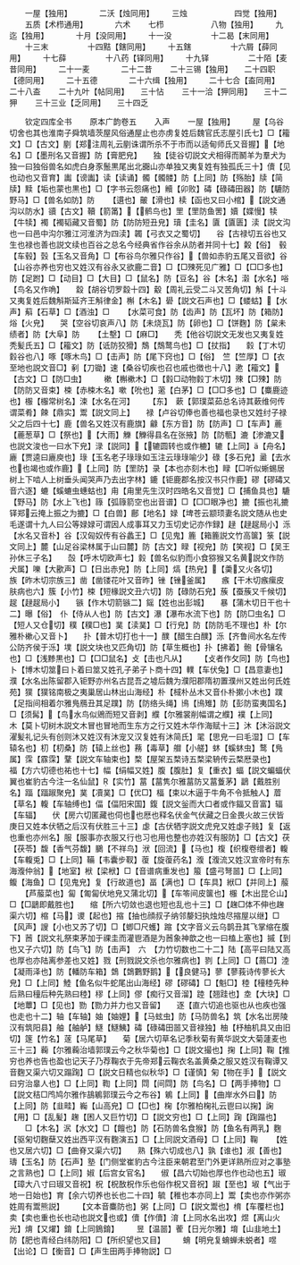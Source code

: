 <!-- { "loadSidebar": true } -->
　　一屋【独用】　　　　二沃【烛同用】
　　三烛　　　　　　四觉【独用】
　　五质【术栉通用】　　　　六术
　　七栉　　　　　　八物【独用】
　　九迄【独用】　　　　十月【没同用】
　　十一没　　　　　十二曷【末同用】
　　十三末　　　　　十四黠【鎋同用】
　　十五鎋　　　　　十六屑【薛同用】
　　十七薛　　　　　十八药【铎同用】
　　十九铎　　　　　二十陌【麦昔同用】
　　二十一麦　　　　二十二昔
　　二十三锡【独用】　　二十四职【德同用】
　　二十五德　　　　二十六缉【独用】
　　二十七合【盇同用】　　二十八盇
　　二十九叶【帖同用】　　三十怗
　　三十一洽【狎同用】　　三十二狎
　　三十三业【乏同用】　　三十四乏

　　钦定四库全书
　　原本广韵卷五
　　入声
　　一屋【独用】
　　屋【乌谷切舍也其也淮南子舜筑墙茨屋风俗通屋止也亦虏复姓后魏官氏志屋引氏七】□【籕文】□【古文】剭【郑注周礼云剭诛谓所杀不于市而以适甸师氏又音握】【地名】□【墨刑名又音握】防【膏肥皃】　　独【徒谷切説文犬相得而鬭羊为羣犬为独一曰独俗兽名如虎白身豕鬛黒尾出北嚻山亦单独又夷复姓有独孤氏三十】儥【见也动也又音育】讟【谤讟】读【读诵】髑【髑髅】防【上同】防【殇胎】牍【简牍】黩【垢也蒙也黒也】□【字书云怨痛也】贕【卯败】碡【碌碡田器】防【騼防野马】□【兽名如防】防
　　【遦也】皾【滑也】椟【函也又曰小棺】【説文通沟以防水】豄【古文】韇【箭筩】【鹡鸟也】罜【罜防鱼罟】嬻【媟慢】犊【牛犊】襡【襡韬藏又音蜀】防【防防短丑皃】瓄【圭名】匵【匵匮】渎【説文沟也一曰邑中沟尔雅江河淮济为四渎】韣【弓衣又之蜀切】　　谷【古禄切五谷也又生也禄也善也説文续也百谷之总名今经典省作谷余从防者并同十七】糓【俗】　毂【车毂】瑴【玉名又音角】□【布谷鸟尔雅只作谷】【兽如赤豹五尾又音欲】谷【山谷亦养也穷也又姓汉有谷永又欲鹿二音】□【□殐死见广雅】□【□□多也】防【足跗】□【动目】□【大目】□【鼠名】防【豆名】谷【木名】濲【水名】唂【鸟名又作唃】　　縠【胡谷切罗縠十四】觳【周礼云受二斗又苦角切】斛【十斗又夷复姓后魏斛斯延齐王斛律金】槲【木名】礐【説文石声也】□【蝼蛄】【水声】蔛【石草】□【酒浊】□
　　【水菜可食】防【齿声】防【瓦坏】防【箱防】焀【火皃】　　哭【空谷切哀声八】防【未烧瓦】防【卵也】□【饼麴】防【枲未绩者】防【大阜】防
　　【土墼】□【麻□】　　秃【他谷切説文无发也又夷复姓秃髪氏五】□【籕文】防【诋防狡猾】鵚【鵚鹜鸟也】□【扙指】　　豰【丁木切豰谷也八】啄【啄木鸟】□【击声】防【尾下窍也】□【俗】　竺【竺厚】□【衣至地也説文音□】剢【刀锄】速【桑谷切疾也召也戚也徴也十八】遬【籕文】【古文】□【防□虫】
　　樕【槲樕木】□【豰□动物豰丁木切】殐【□殐】防【防防又音束】梀【赤梀木名】嗽【吮也】藗【白茅】□【□□多也】□【麋鹿迹也】棴【棴常树名】涑【水名在河】
　　【东】　蔌【郭璞菜茹总名诗其蔌维何传谓菜肴】餗【鼎实】鬻【説文同上】　　禄【卢谷切俸也善也福也录也又姓纣子禄父之后四十七】鹿【兽名又姓汉有鹿旗】龣【东方音】防【防声】□【车声】蔍【蔍葱草】□【祭也】【大雨】觻【觻得县名在张掖】防【防甎】漉【渗漉又也説文浚也一曰水下皃】渌【説同】【辘圆转也或作樚】辘【上同】【舟名】廘【贾逵曰廘庾也】琭【玉名老子琭琭如玉注云琭琭喻少】碌【多石皃】盝【去水也也竭也或作鹿】【上同】防【罜防】录【本也亦刻木也】睩【□听似蜥蜴居树上下啮人上树垂头闻哭声乃去出字林】鏕【钜鹿郡名按汉书只作鹿】磟【磟碡又音六逐】螰【螇螰虫蟪蛄也】甪【甪里先生汉时四皓名又音觉】□【捕鱼具也】騼【野马】防【水上飞也】簶【弧簶箭空也出音谱】□【□□眼净也】摝【振也礼摝铎郑云掩上振之为摝】□【白兽】鄜【地名】娽【埤苍云颛顼妻名説文随从也史毛遂谓十九人曰公等娽娽可谓因人成事耳又力玉切史记亦作録】趢【趢趗局小】泺【水名又音朴】谷【汉匈奴传有谷蠡王】□【见鬼】簏【箱簏説文竹高箧】箓【説文同上】麓【山足谷梁林属于山曰麓】防【古文】睩【视皃】防【笑视】□【吴王孙休三子名】　　嗀【呼木切欧声七】豰【兽名似豹而小食猕猴又名黄説文作防犬属】嚛【大歠声】□【日出赤皃】防【上同】熇【热皃】【羮又火各切】　　族【昨木切宗族三】凿【凿镂花叶又音昨】锉【锉釜属】　　瘯【干木切瘯瘰皮肤病也六】簇【小竹】梀【短椽説文丑六切】防【碌防石皃】蔟【蚕蔟又千候切】趗【趢趗局小】　　镞【作木切箭镞二】鎐【姓也出彭城】　　暴【蒲木切日干也十二】曝【俗】　仆【侍从人也】防【古文】瀑【瀑布水流下也】防【防□虫名】□【短人又仓切】穙【穙□也】菐【渎菐】□【行皃】防【防防毛不理也】朴【尔雅朴樕心又音卜】　　扑【普木切打也十一】醭【醋生白醭】泺【齐鲁间水名左传公防齐侯于泺】墣【説文块也又匹角切】防【草生概也】扑【拂着】骲【骨镶名也】□【浅黪黒也】□【□□鼠名】攴【击也凡从】
　　【攴者作攵同】防【鸟也】　　卜【博木切筮曰卜着曰筮又姓孔子弟子卜商十四】轐【车伏兔】□【昌意妻也】濮【水名出陈留郡入钜野亦州名古昆吾之墟后魏为濮阳郡隋初置濮州又姓出何氏姓苑】獛【獛铭南极之夷巢居山林出山海经】朴【棫朴丛木又音仆朴摗小木也】蹼【足指间相着尔雅鳬鴈丑其足蹼】防【防络头绳】鳪【鳪雉】防【彭防蛮夷国名】□【须髯】【鸟水鸟似鶂而短又音剥】纀【尔雅裳削幅谓之纀】襆【上同】　　木【莫卜切树木説文木冒也冒地而生东方之行又姓木华作海赋十三】沐【沐浴説文濯髪礼记头有创则沐又姓汉有沐宠又汉复姓有沐简氏】毣【思皃一曰毛湿】□【车辕名也】朷【朷桑】防【辕上丝也】蓩【毒草】艒【小艖】蚞【螇蚞虫】鹜【鳬属】霂【霡霂】鞪【説文车轴束也】楘【屋架五楘诗五楘梁辀传云楘厯录也】　　福【方六切德也祐也十七】幅【绢幅又姓】腹【腹肚】复【重衣】蝠【説文蝙蝠伏翼也崔豹古今注一名仙鼠】【实竹】葍【葍隽尔雅葍防又葍藑茅】鶝【戴胜别名】踾【踾踧聚皃】菐【凟菐】□【优□】楅【束以木逼于牛角不令抵触人】葿【草名】輹【车轴缚也】偪【偪阳宋国】鍑【説文釡而大口者或作鍢又音富】辐【车辐】　　伏【房六切匿藏也伺也也厯也释名伏金气伏藏之日金畏火故三伏皆庚日又姓本伏牺之后汉有伏胜三十三】虙【古伏牺字説文虎皃又姓虙子贱】复【返也重也亦州名】服【服事亦衣服又行也习也用也整也亦姓汉有服防】□【古文】茯【茯苓】馥【香气芬馥】鵩【不祥鸟】洑【回流】【马也】椱【织椱卷缯者】輹【车輹兎】□【上同】鞴【韦囊步靫】蕧【旋蕧药名】澓【澓流又姓汉宣帝时有东海澓仲翁】【地室】栿【梁栿】□【音谱病重发也】箙【盛弓弩噐】□【上同】鳆【海鱼】□【见鬼皃】复【行故道也】畐【满也】□【车具】絥□【并同上】菔
　　【芦菔菜也】匐【匍匐伏地皃又蒲北切】【车笭间皮箧也】棴【木出昆仑山】□【□鶝即戴胜也】　　缩【所六切敛也退也短也乱也十三】□【趜□体不伸也趜渠六切】樎【马】谡【起也】摍【抽也顔叔子纳邻嫠妇执烛烛尽摍屋以继】□【风声】謏【小也又苏了切】□【蝍□尺蠖】蹜【文字音义云乌鹊丑其飞掌缩在腹下】莤【説文礼祭束茅加于祼圭而灌鬯酒是为莤象神歆之也一曰榼上塞也】摵【到也又子六切】防【鸟飞】防【击声】　六　【力竹切数也二十二】陆【高平曰陆又高也厚也亦陆离参差也又姓】戮【刑戮説文杀也尔雅病也】剹【上同】□【蔏□】淕【凝雨泽也】防【轓防车箱】鵱【鵱鷜野鹅】【良健马】蓼【蓼莪诗传蓼长大皃】□【上同】鯥【鱼名似牛蛇尾出山海经】磟【磟碡】□【魁□】稑【穜稑先种后熟曰穜后种先熟曰稑】穋【上同】僇【痴行又音溜】踛【翘跬也】坴【大块】□【地蕈】□【见也】勠【勠力并力也又音留】　　逐【直六切追也驱也从也疾也强也走也十二】轴【车轴】妯【妯娌】【马蚿虫】防【马防兽名】筑【水名岀房陵汉有筑阳县】舳【舳舻】鱁【鱁鮧】碡【碌碡田噐又音禄独】柚【杼柚机具又由旧切】篴【竹名】蓫【马尾草】　　菊【居六切草名记季秋菊有黄华説文大菊蘧麦也三十三】蘜【尔雅蘜治墙郭璞云今之秋华菊也】□【説文撮也】掬【上同】鞠【推穷也养也告也盈也记天子乃荐鞠衣于先帝郑云鞠衣名盖黄桑之服又姓汉有鞠谭又音麴又渠六切又蹋踘】□【説文日精也似秋华】□【谨慎】匊【物在手】【説文曰穷治辠人也】□【上同】鞫【上同】閰【间閰】防【鸟名】□【两手捧物】□【説文秸□鸤鸠尔雅作鴶鵴郭璞云今之布谷】鵴【上同】【曲岸水外曰】防【上同】防【韭畦】巈【山高皃】□【□也】椈【尔雅柏椈礼云鬯曰以掬】諊【用】□【乱髪】趜【困人又巨竹切】□【説文穷也】□【上同】踘【踘蹋也】
　　□【木名】泦【水文】□【饘也】防【石防兽名食猴】防【鱼名有两乳】麴【驱匊切麴蘖又姓出西平汉有麴演五】□【上同説文酒母】□【上同】鞠
　　【姓也又居六切】□【曲脊又渠六切】　　熟【殊六切成也八】孰【谁也】淑【善也】璹【玉名】防【石声】塾【门侧堂崔豹古今注臣来朝君至门外更详熟所应对之事塾之言熟也】□【上同】婌【后宫女官名】　　俶【昌六切始也厚也作也动也五】琡【璋大八寸曰琡又音祝】柷【柷敔柷作乐也俗作柷又音祝】踧【至也】埱【气出于地一日始也】育【余六切养也长也二十四】毓【稚也本亦同上】鬻【卖也亦作粥亦姓周有鬻熊説】
　　【文本音麋防也】粥【上同】□【説文鬻也】棛【车覆栏也】卖【卖也重也长也动也説文也或】儥【作儥】淯【上同水名出攻】煜【离山火光】焴【又燿】錥【上同鵭錥】
　　昱【温噐】蒮【日光尔雅】堉【山韭地土】防【肥也青经白纬防阳】□【所织望也又目】
　　蜟【明皃复蜟蝉未蜕者】喅【出论】□【衡音】□【声生田两手捧物説】□
